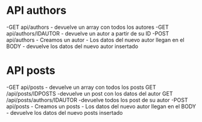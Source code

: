 # API authors
-GET api/authors
    - devuelve un array con todos los autores
-GET api/authors/IDAUTOR
    - devuelve un autor a partir de su ID
-POST api/authors
    - Creamos un autor
    - Los datos del nuevo autor llegan en el BODY
    - devuelve los datos del nuevo autor insertado


# API posts
-GET api/posts
    - devuelve un array con todos los posts
GET /api/posts/IDPOSTS
    -devuelve un post con los datos del autor
GET /api/posts/authors/IDAUTOR
    -devuelve todos los post de su autor
-POST api/posts
    - Creamos un posts
    - Los datos del nuevo autor llegan en el BODY
    - devuelve los datos del nuevo posts insertado